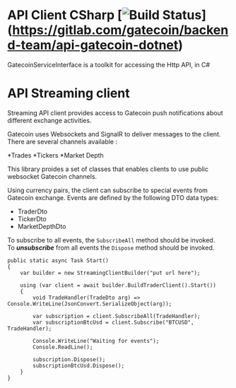 
API Client CSharp
[![Build Status](https://gitlab.com/gatecoin/backend-team/api-gatecoin-dotnet/badges/master/build.svg)]
(https://gitlab.com/gatecoin/backend-team/api-gatecoin-dotnet)
=================

GatecoinServiceInterface is a toolkit for accessing the Http API, in C#

API Streaming client
=================

Streaming API client provides access to Gatecoin push notifications about different exchange activities.

Gatecoin uses Websockets and SignalR to deliver messages to the client.
There are several channels available : 

*Trades
*Tickers
*Market Depth


This library proides a set of classes that enables clients to use public websocket Gatecoin channels.

Using currency pairs, the client can subscribe to special events from Gatecoin exchange.
Events are defined by the following DTO data types:

* TraderDto
* TickerDto
* MarketDepthDto

To subscribe to all events, the ```SubscribeAll``` method should be invoked.<br>
To ***unsubscribe*** from all events the ```Dispose``` method should be invoked.
 


```
public static async Task Start()
{
    var builder = new StreamingClientBuilder("put url here");

    using (var client = await builder.BuildTraderClient().Start())
    {
        void TradeHandler(TradeDto arg) => Console.WriteLine(JsonConvert.SerializeObject(arg));

        var subscription = client.SubscribeAll(TradeHandler);
        var subscriptionBtcUsd = client.Subscribe("BTCUSD", TradeHandler);

        Console.WriteLine("Waiting for events");
        Console.ReadLine();

        subscription.Dispose();
        subscriptionBtcUsd.Dispose();
    }
}
```
